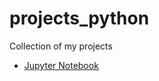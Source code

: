 # projects_python
Collection of my projects

* [Jupyter Notebook](https://github.com/k10chopra/projects_python/blob/main/Python/Module%201.ipynb)
